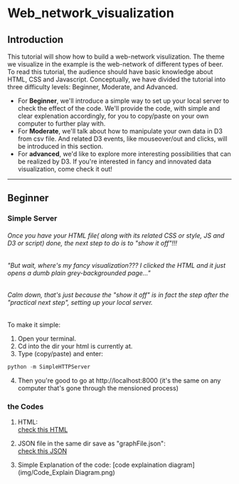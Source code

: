 # Web_network_visualization

## Introduction

  This tutorial will show how to build a web-network visulization. The theme we visualize in the example is the web-network of different types of beer. To read this tutorial, the audience should have basic knowledge about HTML, CSS and Javascript. 
  Conceptually, we have divided the tutorial into three difficulty levels: Beginner, Moderate, and Advanced. 
  - For **Beginner**, we'll introduce a simple way to set up your local server to check the effect of the code. We'll provide the code, with simple and clear explenation accordingly, for you to copy/paste on your own computer to further play with. 
  - For **Moderate**, we'll talk about how to manipulate your own data in D3 from csv file. And related D3 events, like mouseover/out and clicks, will be introduced in this section.
  - For **advanced**, we'd like to explore more interesting possibilities that can be realized by D3. If you're interested in fancy and innovated data visualization, come check it out!

***
## Beginner

### Simple Server

###### Once you have your HTML file( along with its related CSS or style, JS and D3 or script) done, the next step to do is to "show it off"!!!

###### "But wait, where's my fancy visualization??? I clicked the HTML and it just opens a dumb plain grey-backgrounded page..."

###### Calm down, that's just because the "show it off" is in fact the step after the "practical next step", setting up your local server.

To make it simple:
1. Open your terminal.
2. Cd into the dir your html is currently at.
3. Type (copy/paste) and enter:
```javascript
python -m SimpleHTTPServer
```
4. Then you're good to go at http://localhost:8000 (it's the same on any computer that's gone through the mensioned process)

### the Codes
1. HTML:<br>
[check this HTML](code/index.html)

2. JSON file in the same dir save as "graphFile.json":<br>
[check this JSON](code/graphFile.json)

3. Simple Explanation of the code:
[code explaination diagram](img/Code_Explain Diagram.png)
